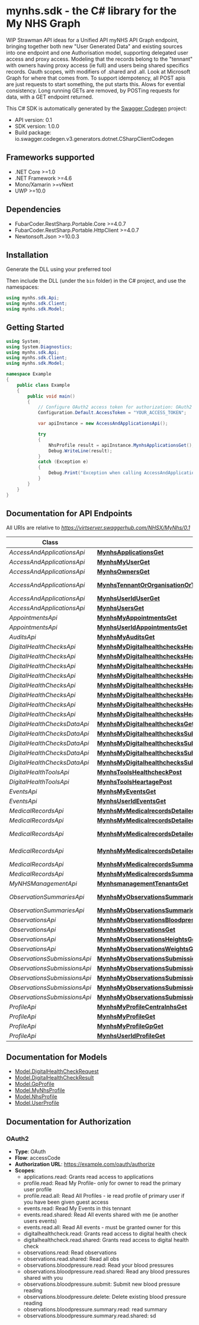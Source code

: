 # mynhs.sdk - the C# library for the My NHS Graph

WIP Strawman API ideas for a Unified API myNHS API Graph endpoint, bringing together both new \"User Generated Data\" and existing sources into one endpoint and one Authorisation model, supporting delegated user access and proxy access. Modeling that the records belong to the \"tennant\" with owners having proxy access (ie full) and users being shared specifics records. Oauth scopes, with modifiers of .shared and .all. Look at Microsoft Graph for where that comes from. To support idempotency, all POST apis are just requests to start something, the put starts this. Alows for evential consistency. Long running GETs are removed, by POSTing requests for data, with a GET endpoint returned.

This C# SDK is automatically generated by the [Swagger Codegen](https://github.com/swagger-api/swagger-codegen) project:

- API version: 0.1
- SDK version: 1.0.0
- Build package: io.swagger.codegen.v3.generators.dotnet.CSharpClientCodegen

<a name="frameworks-supported"></a>
## Frameworks supported
- .NET Core >=1.0
- .NET Framework >=4.6
- Mono/Xamarin >=vNext
- UWP >=10.0

<a name="dependencies"></a>
## Dependencies
- FubarCoder.RestSharp.Portable.Core >=4.0.7
- FubarCoder.RestSharp.Portable.HttpClient >=4.0.7
- Newtonsoft.Json >=10.0.3

<a name="installation"></a>
## Installation
Generate the DLL using your preferred tool

Then include the DLL (under the `bin` folder) in the C# project, and use the namespaces:
```csharp
using mynhs.sdk.Api;
using mynhs.sdk.Client;
using mynhs.sdk.Model;
```
<a name="getting-started"></a>
## Getting Started

```csharp
using System;
using System.Diagnostics;
using mynhs.sdk.Api;
using mynhs.sdk.Client;
using mynhs.sdk.Model;

namespace Example
{
    public class Example
    {
        public void main()
        {
            // Configure OAuth2 access token for authorization: OAuth2
            Configuration.Default.AccessToken = "YOUR_ACCESS_TOKEN";

            var apiInstance = new AccessAndApplicationsApi();

            try
            {
                NhsProfile result = apiInstance.MynhsApplicationsGet();
                Debug.WriteLine(result);
            }
            catch (Exception e)
            {
                Debug.Print("Exception when calling AccessAndApplicationsApi.MynhsApplicationsGet: " + e.Message );
            }
        }
    }
}
```

<a name="documentation-for-api-endpoints"></a>
## Documentation for API Endpoints

All URIs are relative to *https://virtserver.swaggerhub.com/NHSX/MyNhs/0.1*

Class | Method | HTTP request | Description
------------ | ------------- | ------------- | -------------
*AccessAndApplicationsApi* | [**MynhsApplicationsGet**](docs/AccessAndApplicationsApi.md#mynhsapplicationsget) | **GET** /mynhs/applications | 
*AccessAndApplicationsApi* | [**MynhsMyUserGet**](docs/AccessAndApplicationsApi.md#mynhsmyuserget) | **GET** /mynhs/my/user | 
*AccessAndApplicationsApi* | [**MynhsOwnersGet**](docs/AccessAndApplicationsApi.md#mynhsownersget) | **GET** /mynhs/owners | 
*AccessAndApplicationsApi* | [**MynhsTennantOrOrganisationOrTheNameForWhatRecordsAreLinkedToGet**](docs/AccessAndApplicationsApi.md#mynhstennantororganisationorthenameforwhatrecordsarelinkedtoget) | **GET** /mynhs/tennantOrOrganisationOrTheNameForWhatRecordsAreLinkedTo | 
*AccessAndApplicationsApi* | [**MynhsUserIdUserGet**](docs/AccessAndApplicationsApi.md#mynhsuseriduserget) | **GET** /mynhs/{userId}/user | 
*AccessAndApplicationsApi* | [**MynhsUsersGet**](docs/AccessAndApplicationsApi.md#mynhsusersget) | **GET** /mynhs/users | 
*AppointmentsApi* | [**MynhsMyAppointmentsGet**](docs/AppointmentsApi.md#mynhsmyappointmentsget) | **GET** /mynhs/my/appointments | 
*AppointmentsApi* | [**MynhsUserIdAppointmentsGet**](docs/AppointmentsApi.md#mynhsuseridappointmentsget) | **GET** /mynhs/{userId}/appointments | 
*AuditsApi* | [**MynhsMyAuditsGet**](docs/AuditsApi.md#mynhsmyauditsget) | **GET** /mynhs/my/audits | 
*DigitalHealthChecksApi* | [**MynhsMyDigitalhealthchecksHealthcheckidAgeGet**](docs/DigitalHealthChecksApi.md#mynhsmydigitalhealthcheckshealthcheckidageget) | **GET** /mynhs/my/digitalhealthchecks/{healthcheckid}/age | 
*DigitalHealthChecksApi* | [**MynhsMyDigitalhealthchecksHealthcheckidBloodpressureGet**](docs/DigitalHealthChecksApi.md#mynhsmydigitalhealthcheckshealthcheckidbloodpressureget) | **GET** /mynhs/my/digitalhealthchecks/{healthcheckid}/bloodpressure | 
*DigitalHealthChecksApi* | [**MynhsMyDigitalhealthchecksHealthcheckidBloodsugarGet**](docs/DigitalHealthChecksApi.md#mynhsmydigitalhealthcheckshealthcheckidbloodsugarget) | **GET** /mynhs/my/digitalhealthchecks/{healthcheckid}/bloodsugar | 
*DigitalHealthChecksApi* | [**MynhsMyDigitalhealthchecksHealthcheckidColesterolGet**](docs/DigitalHealthChecksApi.md#mynhsmydigitalhealthcheckshealthcheckidcolesterolget) | **GET** /mynhs/my/digitalhealthchecks/{healthcheckid}/colesterol | 
*DigitalHealthChecksApi* | [**MynhsMyDigitalhealthchecksHealthcheckidGet**](docs/DigitalHealthChecksApi.md#mynhsmydigitalhealthcheckshealthcheckidget) | **GET** /mynhs/my/digitalhealthchecks/{healthcheckid} | 
*DigitalHealthChecksApi* | [**MynhsMyDigitalhealthchecksHealthcheckidHeightGet**](docs/DigitalHealthChecksApi.md#mynhsmydigitalhealthcheckshealthcheckidheightget) | **GET** /mynhs/my/digitalhealthchecks/{healthcheckid}/height | 
*DigitalHealthChecksApi* | [**MynhsMyDigitalhealthchecksHealthcheckidWeightGet**](docs/DigitalHealthChecksApi.md#mynhsmydigitalhealthcheckshealthcheckidweightget) | **GET** /mynhs/my/digitalhealthchecks/{healthcheckid}/weight | 
*DigitalHealthChecksApi* | [**MynhsMyDigitalhealthchecksHealthcheckidWellnessquestionsGet**](docs/DigitalHealthChecksApi.md#mynhsmydigitalhealthcheckshealthcheckidwellnessquestionsget) | **GET** /mynhs/my/digitalhealthchecks/{healthcheckid}/wellnessquestions | 
*DigitalHealthChecksDataApi* | [**MynhsMyDigitalhealthchecksGet**](docs/DigitalHealthChecksDataApi.md#mynhsmydigitalhealthchecksget) | **GET** /mynhs/my/digitalhealthchecks | 
*DigitalHealthChecksDataApi* | [**MynhsMyDigitalhealthchecksSubmissionsPost**](docs/DigitalHealthChecksDataApi.md#mynhsmydigitalhealthcheckssubmissionspost) | **POST** /mynhs/my/digitalhealthchecks/submissions | 
*DigitalHealthChecksDataApi* | [**MynhsMyDigitalhealthchecksSubmissionsSubmissionIdGet**](docs/DigitalHealthChecksDataApi.md#mynhsmydigitalhealthcheckssubmissionssubmissionidget) | **GET** /mynhs/my/digitalhealthchecks/submissions/{submissionId} | 
*DigitalHealthChecksDataApi* | [**MynhsMyDigitalhealthchecksSubmissionsSubmissionIdPut**](docs/DigitalHealthChecksDataApi.md#mynhsmydigitalhealthcheckssubmissionssubmissionidput) | **PUT** /mynhs/my/digitalhealthchecks/submissions/{submissionId} | 
*DigitalHealthChecksDataApi* | [**MynhsMyDigitalhealthchecksSubmissionsSubmissionIdSubmitPut**](docs/DigitalHealthChecksDataApi.md#mynhsmydigitalhealthcheckssubmissionssubmissionidsubmitput) | **PUT** /mynhs/my/digitalhealthchecks/submissions/{submissionId}/submit | 
*DigitalHealthToolsApi* | [**MynhsToolsHealthcheckPost**](docs/DigitalHealthToolsApi.md#mynhstoolshealthcheckpost) | **POST** /mynhs/tools/healthcheck | 
*DigitalHealthToolsApi* | [**MynhsToolsHeartagePost**](docs/DigitalHealthToolsApi.md#mynhstoolsheartagepost) | **POST** /mynhs/tools/heartage | 
*EventsApi* | [**MynhsMyEventsGet**](docs/EventsApi.md#mynhsmyeventsget) | **GET** /mynhs/my/events | 
*EventsApi* | [**MynhsUserIdEventsGet**](docs/EventsApi.md#mynhsuserideventsget) | **GET** /mynhs/{userId}/events | 
*MedicalRecordsApi* | [**MynhsMyMedicalrecordsDetailedNhsRequestRecordsPost**](docs/MedicalRecordsApi.md#mynhsmymedicalrecordsdetailednhsrequestrecordspost) | **POST** /mynhs/my/medicalrecords/detailed/nhs/requestRecords | 
*MedicalRecordsApi* | [**MynhsMyMedicalrecordsDetailedNhsRequestRecordsRequestIdGet**](docs/MedicalRecordsApi.md#mynhsmymedicalrecordsdetailednhsrequestrecordsrequestidget) | **GET** /mynhs/my/medicalrecords/detailed/nhs/requestRecords/{requestId} | 
*MedicalRecordsApi* | [**MynhsMyMedicalrecordsDetailedNhsRequestRecordsRequestIdSubmitPut**](docs/MedicalRecordsApi.md#mynhsmymedicalrecordsdetailednhsrequestrecordsrequestidsubmitput) | **PUT** /mynhs/my/medicalrecords/detailed/nhs/requestRecords/{requestId}/submit | 
*MedicalRecordsApi* | [**MynhsMyMedicalrecordsDetailedNhsRequestRecordsResultsResultIdGet**](docs/MedicalRecordsApi.md#mynhsmymedicalrecordsdetailednhsrequestrecordsresultsresultidget) | **GET** /mynhs/my/medicalrecords/detailed/nhs/requestRecords/results/{resultId} | 
*MedicalRecordsApi* | [**MynhsMyMedicalrecordsSummaryNhsGet**](docs/MedicalRecordsApi.md#mynhsmymedicalrecordssummarynhsget) | **GET** /mynhs/my/medicalrecords/summary/nhs | 
*MedicalRecordsApi* | [**MynhsMyMedicalrecordsSummaryNhsTrustIdGet**](docs/MedicalRecordsApi.md#mynhsmymedicalrecordssummarynhstrustidget) | **GET** /mynhs/my/medicalrecords/summary/nhs/{trustId} | 
*MyNHSManagementApi* | [**MynhsmanagementTenantsGet**](docs/MyNHSManagementApi.md#mynhsmanagementtenantsget) | **GET** /mynhsmanagement/tenants | 
*ObservationSummariesApi* | [**MynhsMyObservationsSummariesBloodpressureQueryTypePastDaysGet**](docs/ObservationSummariesApi.md#mynhsmyobservationssummariesbloodpressurequerytypepastdaysget) | **GET** /mynhs/my/observations/summaries/bloodpressure/{queryType}/{pastDays} | 
*ObservationSummariesApi* | [**MynhsMyObservationsSummariesGet**](docs/ObservationSummariesApi.md#mynhsmyobservationssummariesget) | **GET** /mynhs/my/observations/summaries | 
*ObservationsApi* | [**MynhsMyObservationsBloodpressuresGet**](docs/ObservationsApi.md#mynhsmyobservationsbloodpressuresget) | **GET** /mynhs/my/observations/bloodpressures | 
*ObservationsApi* | [**MynhsMyObservationsGet**](docs/ObservationsApi.md#mynhsmyobservationsget) | **GET** /mynhs/my/observations | 
*ObservationsApi* | [**MynhsMyObservationsHeightsGet**](docs/ObservationsApi.md#mynhsmyobservationsheightsget) | **GET** /mynhs/my/observations/heights | 
*ObservationsApi* | [**MynhsMyObservationsWeightsGet**](docs/ObservationsApi.md#mynhsmyobservationsweightsget) | **GET** /mynhs/my/observations/weights | 
*ObservationsSubmissionsApi* | [**MynhsMyObservationsSubmissionsGet**](docs/ObservationsSubmissionsApi.md#mynhsmyobservationssubmissionsget) | **GET** /mynhs/my/observations/submissions | 
*ObservationsSubmissionsApi* | [**MynhsMyObservationsSubmissionsNewObsIdGet**](docs/ObservationsSubmissionsApi.md#mynhsmyobservationssubmissionsnewobsidget) | **GET** /mynhs/my/observations/submissions/{newObsId} | 
*ObservationsSubmissionsApi* | [**MynhsMyObservationsSubmissionsNewObsIdPut**](docs/ObservationsSubmissionsApi.md#mynhsmyobservationssubmissionsnewobsidput) | **PUT** /mynhs/my/observations/submissions/{newObsId} | 
*ObservationsSubmissionsApi* | [**MynhsMyObservationsSubmissionsNewObsIdSubmitPut**](docs/ObservationsSubmissionsApi.md#mynhsmyobservationssubmissionsnewobsidsubmitput) | **PUT** /mynhs/my/observations/submissions/{newObsId}/submit | 
*ObservationsSubmissionsApi* | [**MynhsMyObservationsSubmissionsPost**](docs/ObservationsSubmissionsApi.md#mynhsmyobservationssubmissionspost) | **POST** /mynhs/my/observations/submissions | 
*ProfileApi* | [**MynhsMyProfileCentralnhsGet**](docs/ProfileApi.md#mynhsmyprofilecentralnhsget) | **GET** /mynhs/my/profile/centralnhs | 
*ProfileApi* | [**MynhsMyProfileGet**](docs/ProfileApi.md#mynhsmyprofileget) | **GET** /mynhs/my/profile | 
*ProfileApi* | [**MynhsMyProfileGpGet**](docs/ProfileApi.md#mynhsmyprofilegpget) | **GET** /mynhs/my/profile/gp | 
*ProfileApi* | [**MynhsUserIdProfileGet**](docs/ProfileApi.md#mynhsuseridprofileget) | **GET** /mynhs/{userId}/profile | 

<a name="documentation-for-models"></a>
## Documentation for Models

 - [Model.DigitalHealthCheckRequest](docs/DigitalHealthCheckRequest.md)
 - [Model.DigitalHealthCheckResult](docs/DigitalHealthCheckResult.md)
 - [Model.GpProfile](docs/GpProfile.md)
 - [Model.MyNhsProfile](docs/MyNhsProfile.md)
 - [Model.NhsProfile](docs/NhsProfile.md)
 - [Model.UserProfile](docs/UserProfile.md)

<a name="documentation-for-authorization"></a>
## Documentation for Authorization

<a name="OAuth2"></a>
### OAuth2

- **Type**: OAuth
- **Flow**: accessCode
- **Authorization URL**: https://example.com/oauth/authorize
- **Scopes**: 
  - applications.read: Grants read access to applications
  - profile.read: Read My Profile- only for owner to read the primary user profile
  - profile.read.all: Read All Profiles - ie read profile of primary user if you have been given guest access
  - events.read: Read My Events in this tennant
  - events.read.shared: Read All events shared with me (ie another users events)
  - events.read.all: Read All events - must be granted owner for this
  - digitalhealthcheck.read: Grants read access to digital health check
  - digitalhealthcheck.read.shared: Grants read access to digital health check
  - observations.read: Read observations
  - observations.read.shared: Read all obs
  - observations.bloodpressure.read: Read your blood pressures
  - observations.bloodpressure.read.shared: Read any blood pressures shared with you
  - observations.bloodpressure.submit: Submit new blood pressure reading
  - observations.bloodpressure.delete: Delete existing blood pressure reading
  - observations.bloodpressure.summary.read: read summary
  - observations.bloodpressure.summary.read.shared: sd

